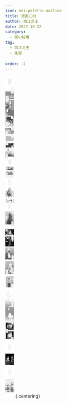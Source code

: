 ```yaml
---
icon: mdi:palette-outline
title: 漫画二则
author: 西江龙王
date: 2022-10-22
category:
  - 画中秘境
tag:
  - 西江龙王
  - 条漫

order: -2
---
```


![](./res/comic/comic.png) {.centering}

<FakeAds />